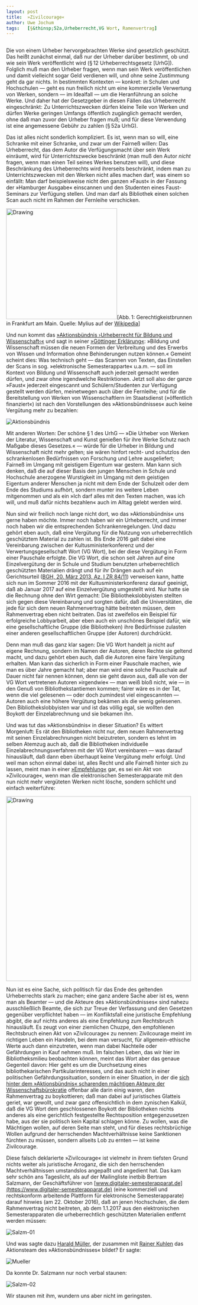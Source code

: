 ```yaml
---
layout:	post
title:	»Zivilcourage«
author:	Uwe Jochum
tags:   [§&thinsp;52a,Urheberrecht,VG Wort, Ramenvertrag]
---
```


<img
src="http://vg08.met.vgwort.de/na/eb8244432089494e81db54048489e74b"
width="1" height="1" alt="">

Die von einem Urheber hervorgebrachten Werke sind gesetzlich
geschützt. Das heißt zunächst einmal, daß nur der Urheber darüber
bestimmt, ob und wie sein Werk veröffentlicht wird (§&thinsp;12
Urheberrechtsgesetz [UrhG]). Folglich muß man den Urheber fragen,
wenn man sein Werk veröffentlichen und damit vielleicht sogar
Geld verdienen will, und ohne seine Zustimmung geht da gar
nichts. In bestimmten Kontexten — konkret: in Schulen und
Hochschulen — geht es nun freilich nicht um eine kommerzielle
Verwertung von Werken, sondern — im Idealfall — um die
Heranführung an solche Werke. Und daher hat der Gesetzgeber in
diesen Fällen das Urheberrecht eingeschränkt: Zu
Unterrichtszwecken dürfen kleine Teile von Werken und dürfen
Werke geringen Umfangs öffentlich zugänglich gemacht werden, ohne
daß man zuvor den Urheber fragen muß; und für diese Verwendung
ist eine angemessene Gebühr zu zahlen (§&thinsp;52a UrhG).

Das ist alles nicht sonderlich kompliziert. Es ist, wenn man so
will, eine Schranke mit einer Schranke, und zwar um der Fairneß
willen: Das Urheberrecht, das dem Autor die Verfügungsmacht über
sein Werk einräumt, wird für Unterrichtszwecke beschränkt (man
muß den Autor *nicht* fragen, wenn man einen Teil seines Werkes
benutzen will), und diese Beschränkung des Urheberrechts wird
ihrerseits beschränkt, indem man zu Unterrichtszwecken mit den
Werken nicht alles machen darf, was einem so einfällt: Man darf
beispielsweise nicht den ganzen »Faust« in der Fassung der
»Hamburger Ausgabe« einscannen und den Studenten eines
Faust-Seminars zur Verfügung stellen. Und man darf als Bibliothek
einen solchen Scan auch nicht im Rahmen der Fernleihe
verschicken.

<img
src="https://upload.wikimedia.org/wikipedia/commons/2/21/Frankfurt_Am_Main-Gerechtigkeitsbrunnen-Detail-Justitia_von_Westen-20110408.jpg"
alt="Drawing" style="width: 300px;"/>[Abb.&thinsp;1:
Gerechtigkeistbrunnen in Frankfurt am Main. Quelle: Mylius auf
der
[Wikipedia](https://commons.wikimedia.org/wiki/File:Frankfurt_Am_Main-Gerechtigkeitsbrunnen-Detail-Justitia_von_Westen-20110408.jpg#)]

Und nun kommt
das
[»Aktionsbündnis ›Urheberrecht für Bildung und Wissenschaft‹«](http://www.urheberrechtsbuendnis.de/index.html.de) und
sagt in
seiner
[»Göttinger Erklärung«](http://www.urheberrechtsbuendnis.de/ge.html.de):
»Bildung und Wissenschaft müssen die neuen Formen der Verbreitung
und des Erwerbs von Wissen und Information ohne Behinderungen
nutzen können.« Gemeint scheint dies: Was technisch geht — das
Scannen von Texten, das Einstellen der Scans in
sog. »elektronische Semesterapparte« u.a.m. — soll im Kontext von
Bildung und Wissenschaft auch jederzeit gemacht werden dürfen,
und zwar ohne irgendwelche Restriktionen. Jetzt soll also der
ganze »Faust« jederzeit eingescannt und Schülern/Studenten zur
Verfügung gestellt werden dürfen, meinetwegen auch über die
Fernleihe; und für die Bereitstellung von Werken von
Wissenschaftlern im Staatsdienst (»öffentlich finanziert«) ist
nach den Vorstellungen des »Aktionsbündnisses« auch keine
Vergütung mehr zu bezahlen:

![Aktionsbündnis](/5artikel/material/aktionsbuendnis-website-wissenschaftsschranke-2017-01-07.png)

Mit anderen Worten: Der schöne §&thinsp;1 des UrhG — »Die Urheber
von Werken der Literatur, Wissenschaft und Kunst genießen für
ihre Werke Schutz nach Maßgabe dieses Gesetzes.« — würde für die
Urheber in Bildung und Wissenschaft nicht mehr gelten; sie wären
hinfort recht- und schutzlos den schrankenlosen Bedürfnissen von
Forschung und Lehre ausgeliefert; Fairneß im Umgang mit geistigem
Eigentum war gestern.  Man kann sich denken, daß die auf dieser
Basis den jungen Menschen in Schule und Hochschule anerzogene
Wurstigkeit im Umgang mit dem geistigen Eigentum anderer Menschen
ja nicht mit dem Ende der Schulzeit oder dem Ende des Studiums
aufhört, sondern munter ins weitere Leben mitgenommen und als ein
»Ich darf alles mit den Texten machen, was ich will, und muß
dafür nichts bezahlen« auch im Alltag gelebt werden wird.

Nun sind wir freilich noch lange nicht dort, wo das
»Aktionsbündnis« uns gerne haben möchte. Immer noch haben wir ein
Urheberrecht, und immer noch haben wir die entsprechenden
Schrankenregelungen. Und dazu gehört eben auch, daß eine
Vergütung für die Nutzung von urheberrechtlich geschütztem
Material zu zahlen ist. Bis Ende 2016 galt dabei eine
Vereinbarung zwischen der Kultusministerkonferenz und der
Verwertungsgesellschaft Wort (VG Wort), bei der diese Vergütung
in Form einer Pauschale erfolgte. Die VG Wort, die schon seit
Jahren auf eine Einzelvergütung der in Schule und Studium
benutzten urheberrechtlich geschützten Materialien drängt und für
ihr Drängen auch auf ein Gerichtsurteil
([BGH, 20. März 2013, Az. I ZR 84/11](https://openjur.de/u/641887.html))
verweisen kann, hatte sich nun im Sommer 2016 mit der
Kultusministerkonferenz darauf geeinigt, daß ab Januar 2017 auf
eine Einzelvergütung umgestellt wird. Nur hatte sie die Rechnung
ohne den Wirt gemacht: Die Bibliothekslobbyisten stellten sich
gegen diese Vereinbarung und sorgten dafür, daß die
Universitäten, die jede für sich dem neuen Rahmenvertrag hätte
beitreten müssen, dem Rahmenvertrag eben nicht beitraten. Das ist
zweifellos ein Beispiel für erfolgreiche Lobbyarbeit, aber eben
auch ein unschönes Beispiel dafür, wie eine gesellschaftliche
Gruppe (die Bibliotheken) ihre Bedürfnisse zulasten einer anderen
gesellschaftlichen Gruppe (der Autoren) durchdrückt.

Denn man muß das ganz klar sagen: Die VG Wort handelt ja nicht
auf eigene Rechnung, sondern im Namen der Autoren, deren Rechte
sie geltend macht, und dazu gehört eben auch, daß die Autoren
eine faire Vergütung erhalten. Man kann das sicherlich in Form
einer Pauschale machen, wie man es über Jahre gemacht hat; aber
man wird eine solche Pauschale auf Dauer nicht fair nennen
können, denn sie geht davon aus, daß alle von der VG Wort
vertretenen Autoren »irgendwie« — man weiß bloß nicht, wie — in
den Genuß von Bibliothekstantiemen kommen; fairer wäre es in der
Tat, wenn die viel gelesenen — oder doch zumindest viel
eingescannten — Autoren auch eine höhere Vergütung bekämen als die
wenig gelesenen. Den Bibliothekslobbyisten war und ist das völlig
egal, sie wollten den Boykott der Einzelabrechnung und sie
bekamen ihn.

Und was tut das »Aktionsbündnis« in dieser Situation? Es wittert
Morgenluft: Es rät den Bibliotheken nicht nur, dem neuen
Rahmenvertrag mit seinen Einzelabrechnungen nicht beizutreten,
sondern es lehnt im selben Atemzug auch ab, daß die Bibliotheken
individuelle Einzelabrechnungsverfahren mit der VG Wort
vereinbaren — was darauf hinausläuft, daß dann eben überhaupt
keine Vergütung mehr erfolgt. Und weil man schon einmal dabei
ist, alles Recht und alle Fairneß hinter sich zu lassen, meint
man in
einer
[»Empfehlung«](http://www.urheberrechtsbuendnis.de/docs/ab-empfehlungen52a-rahmenvertrag-2016-v1-a4.pdf) gar,
es sei ein Akt von »Zivilcourage«, wenn man die elektronischen
Semesterapparate mit den nun nicht mehr vergüteten Werken nicht
lösche, sondern schlicht und einfach weiterführe:

<img
src="/5artikel/material/aktionsbuendnis-rahmenvertrag-zivilcourage-2017-01-07.png"
alt="Drawing" style="width: 500px;"/>

Nun ist es eine Sache, sich politisch für das Ende des geltenden
Urheberrechts stark zu machen; eine ganz andere Sache aber ist
es, wenn man als Beamter — und die Akteure des
»Aktionsbündnisses« sind nahezu ausschließlich Beamte, die sich
zur Treue der Verfassung und den Gesetzen gegenüber verpflichtet
haben — im Konfliktsfall eine juristische Empfehlung abgibt, die
auf nichts anderes als eine Empfehlung zum Rechtsbruch
hinausläuft. Es zeugt von einer ziemlichen Chuzpe, den
empfohlenen Rechtsbruch einen Akt von »Zivilcourage« zu nennen:
Zivilcourage meint im richtigen Leben ein Handeln, bei dem man
versucht, für allgemein-ethische Werte auch dann einzutreten,
wenn man dabei Nachteile oder Gefährdungen in Kauf nehmen muß. Im
falschen Leben, das wir hier im Bibliotheksmilieu beobachten
können, meint das Wort aber das genaue Gegenteil davon: Hier geht
es um die Durchsetzung eines bibliothekarischen
Partikularinteresses, und das auch nicht in einer politischen
Gefährdungssituation, sondern in einer Situation, in der
die
[sich hinter dem »Aktionsbündnis« scharenden mächtigen Akteure der Wissenschaftsbürokratie](https://de.wikipedia.org/wiki/Aktionsb%C3%BCndnis_Urheberrecht_f%C3%BCr_Bildung_und_Wissenschaft) offenbar
alle darin einig waren, den Rahmenvertrag zu boykottieren; daß
man dabei auf juristisches Glatteis geriet, war gewollt, und zwar
ganz offensichtlich in dem zynischen Kalkül, daß die VG Wort dem
geschlossenen Boykott der Bibliotheken nichts anderes als eine
gerichtlich festgestellte Rechtsposition entgegenzusetzen habe,
aus der sie politisch kein Kapital schlagen könne. Zu wollen, was
die Mächtigen wollen, auf deren Seite man steht, und für dieses
rechtsbrüchige Wollen aufgrund der herrschenden Machtverhältnisse
keine Sanktionen fürchten zu müssen, sondern allseits Lob zu
ernten — ist keine Zivilcourage.

Diese falsch deklarierte »Zivilcourage« ist vielmehr in ihrem
tiefsten Grund nichts weiter als juristische Arroganz, die sich
den herrschenden Machtverhältnissen umstandslos angepaßt und
angedient hat.  Das kam sehr schön ans Tageslicht, als auf der
Mailingliste inetbib Bertram Salzmann, der Geschäftsführer
von
[www.digitaler-semesterapparat.de](https://www.digitaler-semesterapparat.de) (eine
kommerziell und rechtskonform arbeitende Plattform für
elektronische Semesterapparate) darauf hinwies (am 22. Oktober
2016), daß an jenen Hochschulen, die dem Rahmenvertrag nicht
beitreten, ab dem 1.1.2017 aus den elektronischen
Semesterapparaten die urheberrechtlich geschützten Materialien
entfernt werden müssen:

![Salzm-01](/5artikel/material/rahmenvertrag-inetbib-salzmann-01-2017-01-07.png)

Und was sagte
dazu
[Harald Müller](https://de.wikipedia.org/wiki/Harald_M%C3%BCller_(Jurist)),
der zusammen
mit [Rainer Kuhlen](https://de.wikipedia.org/wiki/Rainer_Kuhlen)
das Aktionsteam des »Aktionsbündnisses« bildet? Er sagte:

![Mueller](/5artikel/material/rahmenvertrag-inetbib-mueller-2017-01-07_13-02-06.png)

Da konnte Dr. Salzmann nur noch verbal staunen:

![Salzm-02](/5artikel/material/rahmenvertrag-inetbib-salzmann-02-2017-01-07_13-03-21.png)

Wir staunen mit ihm, wundern uns aber nicht im geringsten. 

